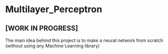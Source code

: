 # Multilayer_Perceptron

## [WORK IN PROGRESS]

The main idea behind this project is to make a neural network from scratch (without using any Machine Learning library)

